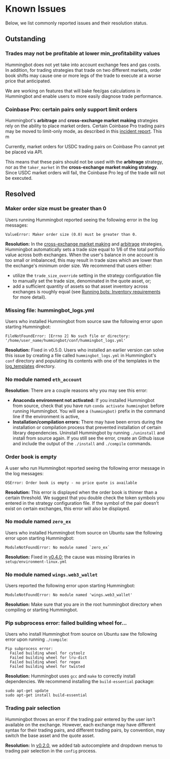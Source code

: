 # Known Issues

Below, we list commonly reported issues and their resolution status.

## Outstanding

### Trades may not be profitable at lower min_profitability values

Hummingbot does not yet take into account exchange fees and gas costs. In addition, for trading strategies that trade on two different markets, order book shifts may cause one or more legs of the trade to execute at a worse price that anticipated.

We are working on features that will bake fee/gas calculations in Hummingbot and enable users to more easily diagnose trade performance.

### Coinbase Pro: certain pairs only support limit orders

Hummingbot's **arbitrage** and **cross-exchange market making** strategies rely on the ability to place market orders. Certain Coinbase Pro trading pairs may be moved to limit-only mode, as described in this <a href="https://status.pro.coinbase.com/incidents/hyfyg5zsqk1w" target="_blank">incident report</a>. This m

Currently, market orders for USDC trading pairs on Coinbase Pro cannot yet be placed via API. 

This means that these pairs should not be used with the **arbitrage** strategy, nor as the `taker_market` in the **cross-exchange market making strategy**. Since USDC market orders will fail, the Coinbase Pro leg of the trade will not be executed.

## Resolved

### Maker order size must be greater than 0
Users running Hummingbot reported seeing the following error in the log messages:
```
ValueError: Maker order size (0.0) must be greater than 0.
```
**Resolution:** In the [cross-exchange market making](/strategies/cross-exchange-market-making) and [arbitrage](/strategies/arbitrage) strategies, Hummingbot automatically sets a trade size equal to 1/6 of the total portfolio value across both exchanges. When the user's balance in one account is too small or imbalanced, this may result in trade sizes which are lower than the exchange's minimum order size. We recommend that users either:

* utilize the `trade_size_override` setting in the strategy configuration file to manually set the trade size, denominated in the quote asset, or;
* add a sufficient quantity of assets so that asset inventory across exchanges is roughly equal (see [Running bots: Inventory requirements](/operation/running-bots/#inventory-requirements) for more detail).

### Missing file: hummingbot_logs.yml
Users who installed Hummingbot from source saw the following error upon starting Hummingbot:
```
FileNotFoundError: [Errno 2] No such file or directory: '/home/user_name/hummingbot/conf/hummingbot_logs.yml'
```
**Resolution:** Fixed in v0.5.0. Users who installed an earlier version can solve this issue by creating a file called `hummingbot_logs.yml` in Hummingbot's `conf` directory and populating its contents with one of the templates in the [log_templates](https://github.com/CoinAlpha/hummingbot/tree/master/hummingbot/templates/log_templates) directory.

### No module named `eth_account`

**Resolution**: There are a couple reasons why you may see this error:

* **Anaconda environment not activated:** If you installed Hummingbot from source, check that you have run `conda activate hummingbot` before running Hummingbot. You will see a `(hummingbot)` prefix in the command line if the environment is active,
* **Installation/compilation errors:** There may have been errors during the installation or compilation process that prevented installation of certain library dependencies. Uninstall Hummingbot by running `./uninstall` and install from source again. If you still see the error, create an Github issue and include the output of the `./install` and `./compile` commands.

### Order book is empty
A user who run Hummingbot reported seeing the following error message in the log messages:
```
OSError: Order book is empty - no price quote is available
```
**Resolution:** This error is displayed when the order book is thinner than a certain threshold. We suggest that you double check the token symbols you entered in the strategy configuration file. If the symbol of the pair doesn’t exist on certain exchanges, this error will also be displayed.

### No module named `zero_ex`

Users who installed Hummingbot from source on Ubuntu saw the following error upon starting Hummingbot:
```
ModuleNotFoundError: No module named `zero_ex`
```
**Resolution:** Fixed in [v0.4.0](/release-notes/0.4.0); the cause was missing libraries in `setup/environment-linux.yml`

### No module named `wings.web3_wallet`

Users reported the following error upon starting Hummingbot:
```
ModuleNotFoundError: No module named 'wings.web3_wallet' 
```
**Resolution:** Make sure that you are in the root hummingbot directory when compiling or starting Hummingbot.

### Pip subprocess error: failed building wheel for...

Users who install Hummingbot from source on Ubuntu saw the following error upon running `./compile`:
```
Pip subprocess error:
  Failed building wheel for cytoolz
  Failed building wheel for lru-dict
  Failed building wheel for regex
  Failed building wheel for twisted
```
**Resolution:** Hummingbot uses `gcc` and `make` to correctly install dependencies. We recommend installing the `build-essential` package:
```
sudo apt-get update
sudo apt-get install build-essential
```

### Trading pair selection

Hummingbot throws an error if the trading pair entered by the user isn't available on the exchange. However, each exchange may have different syntax for their trading pairs, and different trading pairs, by convention, may switch the base asset and the quote asset.

**Resolution:** In [v0.2.0](/release-notes/0.2.0), we added tab autocomplete and dropdown menus to trading pair selection in the `config` process.